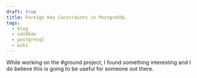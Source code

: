 ```yaml
---
draft: true
title: Foreign Key Constraints in PostgreSQL
tags:
  - blog
  - vaibhav
  - postgresql
  - wiki
---
```

While working on the #ground project, I found something interesting and I do believe this is going to be useful for someone out there. 